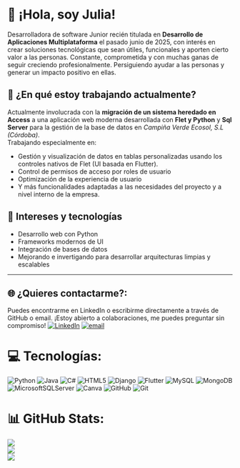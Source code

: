 # 👋 ¡Hola, soy Julia!
Desarrolladora de software Junior recién titulada en **Desarrollo de Aplicaciones Multiplataforma** el pasado junio de 2025, con interés en crear soluciones tecnológicas que sean útiles, funcionales y aporten cierto valor a las personas. Constante, comprometida y con muchas ganas de seguir creciendo profesionalmente. Persiguiendo ayudar a las personas y generar un impacto positivo en ellas.

## 🚀 ¿En qué estoy trabajando actualmente?
Actualmente involucrada con la **migración de un sistema heredado en Access** a una aplicación web moderna desarrollada con **Flet y Python** y **Sql Server** para la gestión de la base de datos en *Campiña Verde Ecosol, S.L (Córdoba)*.  
Trabajando especialmente en:
- Gestión y visualización de datos en tablas personalizadas usando los controles nativos de Flet (UI basada en Flutter).
- Control de permisos de acceso por roles de usuario
- Optimización de la experiencia de usuario
- Y más funcionalidades adaptadas a las necesidades del proyecto y a nivel interno de la empresa.

## 🧠 Intereses y tecnologías
- Desarrollo web con Python
- Frameworks modernos de UI
- Integración de bases de datos
- Mejorando e invertigando para desarrollar arquitecturas limpias y escalables
---
## 🌐 ¿Quieres contactarme?:
Puedes encontrarme en LinkedIn o escribirme directamente a través de GitHub o email. ¡Estoy abierto a colaboraciones, me puedes preguntar sin compromiso!
[![LinkedIn](https://img.shields.io/badge/LinkedIn-%230077B5.svg?logo=linkedin&logoColor=white)](https://linkedin.com/in/juliabujalancerodriguez) [![email](https://img.shields.io/badge/Email-D14836?logo=gmail&logoColor=white)](mailto:juliabujalancerodriguez@gmail.com) 

# 💻 Tecnologías:
![Python](https://img.shields.io/badge/python-3670A0?style=for-the-badge&logo=python&logoColor=ffdd54) ![Java](https://img.shields.io/badge/java-%23ED8B00.svg?style=for-the-badge&logo=openjdk&logoColor=white) 
![C#](https://img.shields.io/badge/c%23-%23239120.svg?style=for-the-badge&logo=csharp&logoColor=white) ![HTML5](https://img.shields.io/badge/html5-%23E34F26.svg?style=for-the-badge&logo=html5&logoColor=white) 
![Django](https://img.shields.io/badge/django-%23092E20.svg?style=for-the-badge&logo=django&logoColor=white) ![Flutter](https://img.shields.io/badge/Flutter-%2302569B.svg?style=for-the-badge&logo=Flutter&logoColor=white) 
![MySQL](https://img.shields.io/badge/mysql-4479A1.svg?style=for-the-badge&logo=mysql&logoColor=white) ![MongoDB](https://img.shields.io/badge/MongoDB-%234ea94b.svg?style=for-the-badge&logo=mongodb&logoColor=white) ![MicrosoftSQLServer](https://img.shields.io/badge/Microsoft%20SQL%20Server-CC2927?style=for-the-badge&logo=microsoft%20sql%20server&logoColor=white) 
![Canva](https://img.shields.io/badge/Canva-%2300C4CC.svg?style=for-the-badge&logo=Canva&logoColor=white) ![GitHub](https://img.shields.io/badge/github-%23121011.svg?style=for-the-badge&logo=github&logoColor=white) 
![Git](https://img.shields.io/badge/git-%23F05033.svg?style=for-the-badge&logo=git&logoColor=white)
# 📊 GitHub Stats:
![](https://github-readme-stats.vercel.app/api?username=JuliaBujalanceRodriguez&theme=dark&hide_border=false&include_all_commits=true&count_private=true)<br/>
![](https://nirzak-streak-stats.vercel.app/?user=JuliaBujalanceRodriguez&theme=dark&hide_border=false)<br/>
![](https://github-readme-stats.vercel.app/api/top-langs/?username=JuliaBujalanceRodriguez&theme=dark&hide_border=false&include_all_commits=true&count_private=true&layout=compact)
